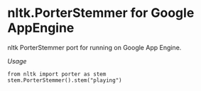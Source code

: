 nltk.PorterStemmer for Google AppEngine
==================================

nltk PorterStemmer port for running on Google App Engine.

*Usage*

    from nltk import porter as stem
    stem.PorterStemmer().stem("playing")
    
